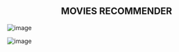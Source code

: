 <h2 align="center"> <b> MOVIES RECOMMENDER </b></h2>

![image](https://github.com/emreyldzgl/MoviesRecommendation/blob/main/image/screen1.png)

![image](https://github.com/emreyldzgl/MoviesRecommendation/blob/main/image/screen1.png)
